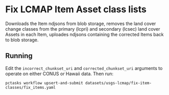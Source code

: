 # Fix LCMAP Item Asset class lists

Downloads the Item ndjsons from blob storage, removes the land cover change classes from the primary (lcpri) and secondary (lcsec) land cover Assets in each Item, uploades ndjsons containing the corrected Items back to blob storage.

## Running

Edit the `incorrect_chunkset_uri` and `corrected_chunkset_uri` arguments to operate on either CONUS or Hawaii data. Then run:

```shell
pctasks workflow upsert-and-submit datasets/usgs-lcmap/fix-item-classes/fix_items.yaml
```
